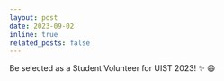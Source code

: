 ```yaml
---
layout: post
date: 2023-09-02
inline: true
related_posts: false
---
```


Be selected as a Student Volunteer for UIST 2023! :sparkles: :smile:


